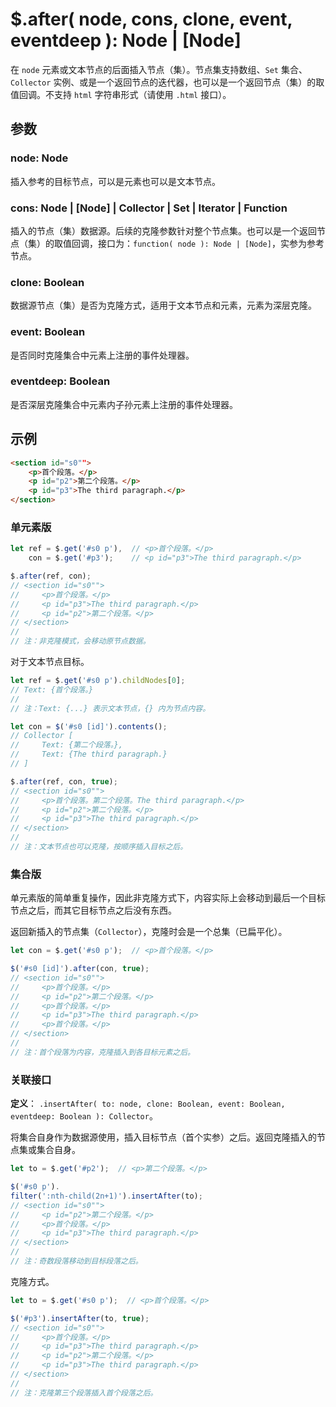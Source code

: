 # $.after( node, cons, clone, event, eventdeep ): Node | [Node]

在 `node` 元素或文本节点的后面插入节点（集）。节点集支持数组、`Set` 集合、`Collector` 实例、或是一个返回节点的迭代器，也可以是一个返回节点（集）的取值回调。不支持 `html` 字符串形式（请使用 `.html` 接口）。


## 参数

### node: Node

插入参考的目标节点，可以是元素也可以是文本节点。


### cons: Node | [Node] | Collector | Set | Iterator | Function

插入的节点（集）数据源。后续的克隆参数针对整个节点集。也可以是一个返回节点（集）的取值回调，接口为：`function( node ): Node | [Node]`，实参为参考节点。


### clone: Boolean

数据源节点（集）是否为克隆方式，适用于文本节点和元素，元素为深层克隆。


### event: Boolean

是否同时克隆集合中元素上注册的事件处理器。


### eventdeep: Boolean

是否深层克隆集合中元素内子孙元素上注册的事件处理器。


## 示例

```html
<section id="s0"">
    <p>首个段落。</p>
    <p id="p2">第二个段落。</p>
    <p id="p3">The third paragraph.</p>
</section>
```


### 单元素版

```js
let ref = $.get('#s0 p'),  // <p>首个段落。</p>
    con = $.get('#p3');    // <p id="p3">The third paragraph.</p>

$.after(ref, con);
// <section id="s0"">
//     <p>首个段落。</p>
//     <p id="p3">The third paragraph.</p>
//     <p id="p2">第二个段落。</p>
// </section>
//
// 注：非克隆模式，会移动原节点数据。
```

对于文本节点目标。

```js
let ref = $.get('#s0 p').childNodes[0];
// Text: {首个段落。}
//
// 注：Text: {...} 表示文本节点，{} 内为节点内容。

let con = $('#s0 [id]').contents();
// Collector [
//     Text: {第二个段落。},
//     Text: {The third paragraph.}
// ]

$.after(ref, con, true);
// <section id="s0"">
//     <p>首个段落。第二个段落。The third paragraph.</p>
//     <p id="p2">第二个段落。</p>
//     <p id="p3">The third paragraph.</p>
// </section>
//
// 注：文本节点也可以克隆，按顺序插入目标之后。
```


### 集合版

单元素版的简单重复操作，因此非克隆方式下，内容实际上会移动到最后一个目标节点之后，而其它目标节点之后没有东西。

返回新插入的节点集（`Collector`），克隆时会是一个总集（已扁平化）。

```js
let con = $.get('#s0 p');  // <p>首个段落。</p>

$('#s0 [id]').after(con, true);
// <section id="s0"">
//     <p>首个段落。</p>
//     <p id="p2">第二个段落。</p>
//     <p>首个段落。</p>
//     <p id="p3">The third paragraph.</p>
//     <p>首个段落。</p>
// </section>
//
// 注：首个段落为内容，克隆插入到各目标元素之后。
```


### 关联接口

**定义**： `.insertAfter( to: node, clone: Boolean, event: Boolean, eventdeep: Boolean ): Collector`。

将集合自身作为数据源使用，插入目标节点（首个实参）之后。返回克隆插入的节点集或集合自身。

```js
let to = $.get('#p2');  // <p>第二个段落。</p>

$('#s0 p').
filter(':nth-child(2n+1)').insertAfter(to);
// <section id="s0"">
//     <p id="p2">第二个段落。</p>
//     <p>首个段落。</p>
//     <p id="p3">The third paragraph.</p>
// </section>
//
// 注：奇数段落移动到目标段落之后。
```

克隆方式。

```js
let to = $.get('#s0 p');  // <p>首个段落。</p>

$('#p3').insertAfter(to, true);
// <section id="s0"">
//     <p>首个段落。</p>
//     <p id="p3">The third paragraph.</p>
//     <p id="p2">第二个段落。</p>
//     <p id="p3">The third paragraph.</p>
// </section>
//
// 注：克隆第三个段落插入首个段落之后。
```
